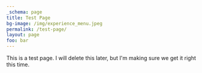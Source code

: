 ```yaml
---
_schema: page
title: Test Page
bg-image: /img/experience_menu.jpeg
permalink: /test-page/
layout: page
foo: bar
---
```

This is a test page. I will delete this later, but I'm making sure we get it right this time.&nbsp;